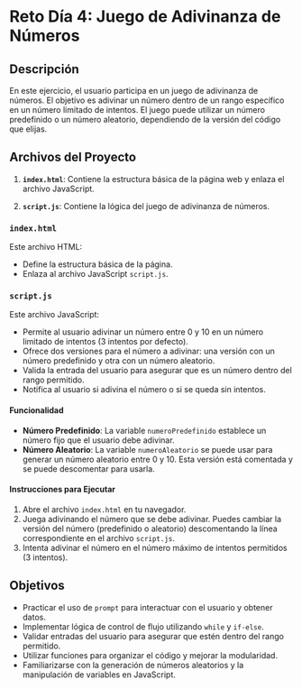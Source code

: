 # Reto Día 4: Juego de Adivinanza de Números

## Descripción

En este ejercicio, el usuario participa en un juego de adivinanza de números. El objetivo es adivinar un número dentro de un rango específico en un número limitado de intentos. El juego puede utilizar un número predefinido o un número aleatorio, dependiendo de la versión del código que elijas.

## Archivos del Proyecto

1. **`index.html`**: Contiene la estructura básica de la página web y enlaza el archivo JavaScript.

2. **`script.js`**: Contiene la lógica del juego de adivinanza de números.

### `index.html`

Este archivo HTML:
- Define la estructura básica de la página.
- Enlaza al archivo JavaScript `script.js`.

### `script.js`

Este archivo JavaScript:
- Permite al usuario adivinar un número entre 0 y 10 en un número limitado de intentos (3 intentos por defecto).
- Ofrece dos versiones para el número a adivinar: una versión con un número predefinido y otra con un número aleatorio.
- Valida la entrada del usuario para asegurar que es un número dentro del rango permitido.
- Notifica al usuario si adivina el número o si se queda sin intentos.

#### Funcionalidad

- **Número Predefinido**: La variable `numeroPredefinido` establece un número fijo que el usuario debe adivinar.
- **Número Aleatorio**: La variable `numeroAleatorio` se puede usar para generar un número aleatorio entre 0 y 10. Esta versión está comentada y se puede descomentar para usarla.

#### Instrucciones para Ejecutar

1. Abre el archivo `index.html` en tu navegador.
2. Juega adivinando el número que se debe adivinar. Puedes cambiar la versión del número (predefinido o aleatorio) descomentando la línea correspondiente en el archivo `script.js`.
3. Intenta adivinar el número en el número máximo de intentos permitidos (3 intentos).

## Objetivos

- Practicar el uso de `prompt` para interactuar con el usuario y obtener datos.
- Implementar lógica de control de flujo utilizando `while` y `if-else`.
- Validar entradas del usuario para asegurar que estén dentro del rango permitido.
- Utilizar funciones para organizar el código y mejorar la modularidad.
- Familiarizarse con la generación de números aleatorios y la manipulación de variables en JavaScript.
